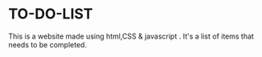 # TO-DO-LIST
This is a website made using html,CSS & javascript .
It's a list of items that needs to be completed.

